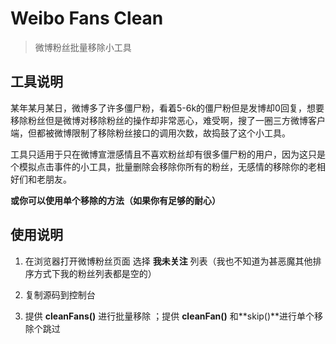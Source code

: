 # Weibo Fans Clean

> 微博粉丝批量移除小工具

## 工具说明

​		某年某月某日，微博多了许多僵尸粉，看着5-6k的僵尸粉但是发博却0回复，想要移除粉丝但是微博对移除粉丝的操作却非常恶心，难受啊，搜了一圈三方微博客户端，但都被微博限制了移除粉丝接口的调用次数，故捣鼓了这个小工具。

​		工具只适用于只在微博宣泄感情且不喜欢粉丝却有很多僵尸粉的用户，因为这只是个模拟点击事件的小工具，批量删除会移除你所有的粉丝，无感情的移除你的老相好们和老朋友。

​		**或你可以使用单个移除的方法（如果你有足够的耐心）**

## 使用说明

1. 在浏览器打开微博粉丝页面 选择  **我未关注** 列表（我也不知道为甚恶魔其他排序方式下我的粉丝列表都是空的）

  2. 复制源码到控制台     

 3.  提供 **cleanFans()** 进行批量移除 ；提供 **cleanFan()** 和**skip()**进行单个移除个跳过

    







​			
